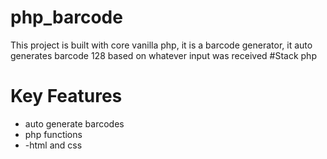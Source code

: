 # php_barcode
This project is built with core vanilla php, it is a barcode generator, it auto generates barcode 128 based on whatever input was received
#Stack
php
# Key Features
- auto generate barcodes
- php functions
- -html and css
